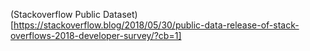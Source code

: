 (Stackoverflow Public Dataset)[https://stackoverflow.blog/2018/05/30/public-data-release-of-stack-overflows-2018-developer-survey/?cb=1]
